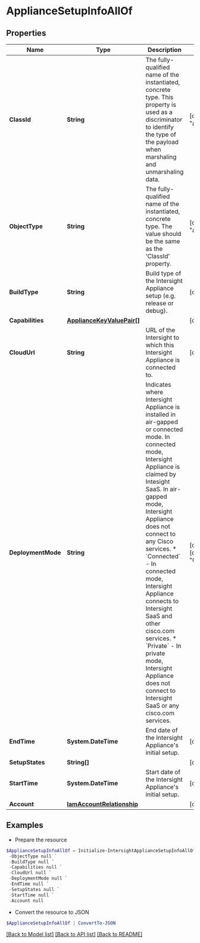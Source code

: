 # ApplianceSetupInfoAllOf
## Properties

Name | Type | Description | Notes
------------ | ------------- | ------------- | -------------
**ClassId** | **String** | The fully-qualified name of the instantiated, concrete type. This property is used as a discriminator to identify the type of the payload when marshaling and unmarshaling data. | [default to "appliance.SetupInfo"]
**ObjectType** | **String** | The fully-qualified name of the instantiated, concrete type. The value should be the same as the &#39;ClassId&#39; property. | [default to "appliance.SetupInfo"]
**BuildType** | **String** | Build type of the Intersight Appliance setup (e.g. release or debug). | [optional] [readonly] 
**Capabilities** | [**ApplianceKeyValuePair[]**](ApplianceKeyValuePair.md) |  | [optional] 
**CloudUrl** | **String** | URL of the Intersight to which this Intersight Appliance is connected to. | [optional] [readonly] 
**DeploymentMode** | **String** | Indicates where Intersight Appliance is installed in air-gapped or connected mode. In connected mode, Intersight Appliance is claimed by Intesight SaaS. In air-gapped mode, Intersight Appliance does not connect to any Cisco services. * &#x60;Connected&#x60; - In connected mode, Intersight Appliance connects to Intersight SaaS and other cisco.com services. * &#x60;Private&#x60; - In private mode, Intersight Appliance does not connect to Intersight SaaS or any cisco.com services. | [optional] [readonly] [default to "Connected"]
**EndTime** | **System.DateTime** | End date of the Intersight Appliance&#39;s initial setup. | [optional] [readonly] 
**SetupStates** | **String[]** |  | [optional] 
**StartTime** | **System.DateTime** | Start date of the Intersight Appliance&#39;s initial setup. | [optional] [readonly] 
**Account** | [**IamAccountRelationship**](IamAccountRelationship.md) |  | [optional] 

## Examples

- Prepare the resource
```powershell
$ApplianceSetupInfoAllOf = Initialize-IntersightApplianceSetupInfoAllOf  -ClassId null `
 -ObjectType null `
 -BuildType null `
 -Capabilities null `
 -CloudUrl null `
 -DeploymentMode null `
 -EndTime null `
 -SetupStates null `
 -StartTime null `
 -Account null
```

- Convert the resource to JSON
```powershell
$ApplianceSetupInfoAllOf | ConvertTo-JSON
```

[[Back to Model list]](../README.md#documentation-for-models) [[Back to API list]](../README.md#documentation-for-api-endpoints) [[Back to README]](../README.md)

